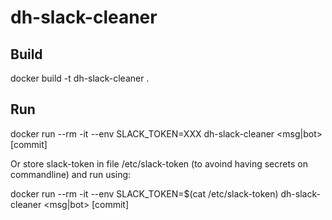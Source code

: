 # dh-slack-cleaner

## Build

docker build -t dh-slack-cleaner .

## Run

docker run --rm -it --env SLACK_TOKEN=XXX dh-slack-cleaner <days-to-retain> <slack-channel> <msg|bot> [commit]

Or store slack-token in file /etc/slack-token (to avoind having secrets on commandline) and run using:

docker run --rm -it --env SLACK_TOKEN=$(cat /etc/slack-token) dh-slack-cleaner <days-to-retain> <slack-channel> <msg|bot> [commit]
